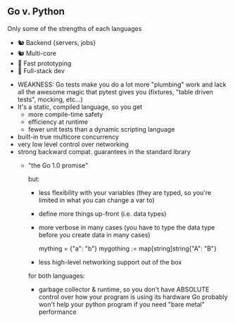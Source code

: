 ## Go v. Python

Only some of the strengths of each languages

- 🐿️ Backend {servers, jobs}
- 🐿️ Multi-core
- 🐍 Fast prototyping
- 🐍 Full-stack dev

<aside class="notes">

- WEAKNESS: Go tests make you do a lot more "plumbing" work and lack all the awesome magic that pytest gives you (fixtures, "table driven tests", mocking, etc...)
- It's a static, compiled language, so you get
    - more compile-time safety
    - efficiency at runtime
    - fewer unit tests than a dynamic scripting language
- built-in true multicore concurrency
- very low level control over networking
- strong backward compat. guarantees in the standard lbrary
  - "the Go 1.0 promise"

    but:

    - less flexibility with your variables (they are typed, so you're limited in what you can change a var to)
    - define more things up-front (i.e. data types)
    - more verbose in many cases (you have to type the data type before you create data in many cases)

        mything = {"a": "b"}
        mygothing := map[string]string{"A": "B"}
    
    - less high-level networking support out of the box

    for both languages:

    - garbage collector & runtime, so you don't have ABSOLUTE control over how your program is using its hardware
        Go probably won't help your python program if you need "bare metal" performance
    
</aside>
